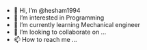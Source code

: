 - 👋 Hi, I’m @hesham1994
- 👀 I’m interested in Programming
- 🌱 I’m currently learning Mechanical engineer
- 💞️ I’m looking to collaborate on ...
- 📫 How to reach me ...

<!---
hesham1994/hesham1994 is a ✨ special ✨ repository because its `README.md` (this file) appears on your GitHub profile.
You can click the Preview link to take a look at your changes.
--->
